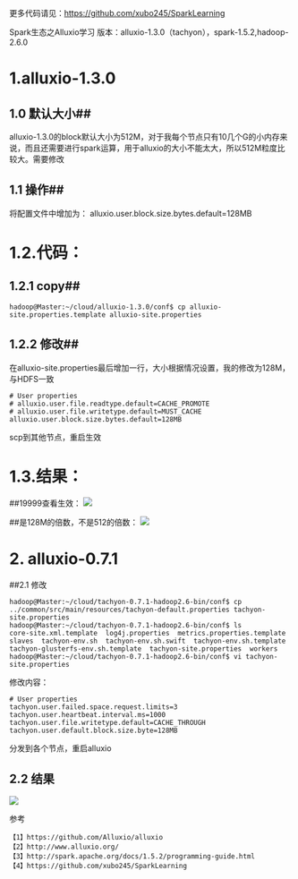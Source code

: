 
更多代码请见：https://github.com/xubo245/SparkLearning

Spark生态之Alluxio学习 版本：alluxio-1.3.0（tachyon），spark-1.5.2,hadoop-2.6.0

# 1.alluxio-1.3.0 #

## 1.0 默认大小##
alluxio-1.3.0的block默认大小为512M，对于我每个节点只有10几个G的小内存来说，而且还需要进行spark运算，用于alluxio的大小不能太大，所以512M粒度比较大。需要修改

## 1.1 操作##
   将配置文件中增加为：
	alluxio.user.block.size.bytes.default=128MB


# 1.2.代码： #

## 1.2.1 copy##

    hadoop@Master:~/cloud/alluxio-1.3.0/conf$ cp alluxio-site.properties.template alluxio-site.properties

## 1.2.2 修改##
 在alluxio-site.properties最后增加一行，大小根据情况设置，我的修改为128M，与HDFS一致

	# User properties
	# alluxio.user.file.readtype.default=CACHE_PROMOTE
	# alluxio.user.file.writetype.default=MUST_CACHE
	alluxio.user.block.size.bytes.default=128MB

scp到其他节点，重启生效

# 1.3.结果： #

##19999查看生效：
  ![](http://i.imgur.com/Q4Vm2fV.png)

##是128M的倍数，不是512的倍数：
![](http://i.imgur.com/K1rE4TW.png)

# 2. alluxio-0.7.1

##2.1 修改

	hadoop@Master:~/cloud/tachyon-0.7.1-hadoop2.6-bin/conf$ cp ../common/src/main/resources/tachyon-default.properties tachyon-site.properties
	hadoop@Master:~/cloud/tachyon-0.7.1-hadoop2.6-bin/conf$ ls
	core-site.xml.template  log4j.properties  metrics.properties.template  slaves  tachyon-env.sh  tachyon-env.sh.swift  tachyon-env.sh.template  tachyon-glusterfs-env.sh.template  tachyon-site.properties  workers
	hadoop@Master:~/cloud/tachyon-0.7.1-hadoop2.6-bin/conf$ vi tachyon-site.properties 
	
修改内容：

	# User properties
	tachyon.user.failed.space.request.limits=3
	tachyon.user.heartbeat.interval.ms=1000
	tachyon.user.file.writetype.default=CACHE_THROUGH
	tachyon.user.default.block.size.byte=128MB
分发到各个节点，重启alluxio

## 2.2 结果

![](http://i.imgur.com/c79ZMs3.png)

参考

	【1】https://github.com/Alluxio/alluxio
	【2】http://www.alluxio.org/
	【3】http://spark.apache.org/docs/1.5.2/programming-guide.html
	【4】https://github.com/xubo245/SparkLearning
